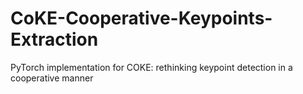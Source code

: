 # CoKE-Cooperative-Keypoints-Extraction
PyTorch implementation for COKE: rethinking keypoint detection in a cooperative manner
